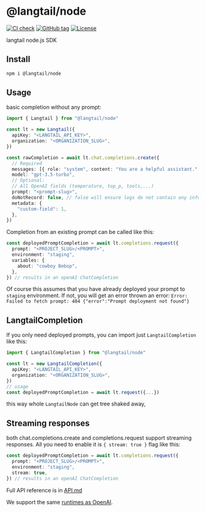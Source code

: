 # @langtail/node

[![CI check](https://github.com/langtail/langtail-node/workflows/CI%20check/badge.svg)](https://github.com/langtail/langtail-node/actions?query=workflow:"CI+check")
[![GitHub tag](https://img.shields.io/github/tag/langtail/langtail-node?include_prereleases=&sort=semver&color=blue)](https://github.com/langtail/langtail-node/releases/)
[![License](https://img.shields.io/badge/License-MIT-blue)](#license)

langtail node.js SDK

## Install

```bash
npm i @langtail/node
```

## Usage

basic completion without any prompt:

```ts
import { Langtail } from "@langtail/node"

const lt = new Langtail({
  apiKey: "<LANGTAIL_API_KEY>",
  organization: "<ORGANIZATION_SLUG>",
})

const rawCompletion = await lt.chat.completions.create({
  // Required
  messages: [{ role: "system", content: "You are a helpful assistant." }],
  model: "gpt-3.5-turbo",
  // Optional:
  // All OpenAI fields (temperature, top_p, tools,...)
  prompt: "<prompt-slug>",
  doNotRecord: false, // false will ensure logs do not contain any info about payloads. You can still see the request in the logs, but you cannot see the variables etc.
  metadata: {
    "custom-field": 1,
  },
})
```

Completion from an existing prompt can be called like this:

```ts
const deployedPromptCompletion = await lt.completions.request({
  prompt: "<PROJECT_SLUG>/<PROMPT>",
  environment: "staging",
  variables: {
    about: "cowboy Bebop",
  },
}) // results in an openAI ChatCompletion
```

Of course this assumes that you have already deployed your prompt to `staging` environment. If not, you will get an error thrown an error: `Error: Failed to fetch prompt: 404 {"error":"Prompt deployment not found"}`

## LangtailCompletion

If you only need deployed prompts, you can import just `LangtailCompletion` like this:

```ts
import { LangtailCompletion } from "@langtail/node"

const lt = new LangtailCompletion({
  apiKey: "<LANGTAIL_API_KEY>",
  organization: "<ORGANIZATION_SLUG>",
})
// usage
const deployedPromptCompletion = await lt.request({...})
```

this way whole `LangtailNode` can get tree shaked away,

## Streaming responses

both chat.completions.create and completions.request support streaming responses. All you need to enable it is `{ stream: true }` flag like this:

```ts
const deployedPromptCompletion = await lt.completions.request({
  prompt: "<PROJECT_SLUG>/<PROMPT>",
  environment: "staging",
  stream: true,
}) // results in an openAI ChatCompletion
```

Full API reference is in [API.md](API.md)

We support the same [runtimes as OpenAI](https://github.com/openai/openai-node?tab=readme-ov-file#requirements).

